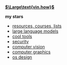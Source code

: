 **[$\Large\text{vin.how}$](https://vin.how)**

**my stars**

- [resources, courses, lists](https://github.com/stars/vinhowe/lists/resources-courses-lists)
- [large language models](https://github.com/stars/vinhowe/lists/large-language-models)
- [cool tools](https://github.com/stars/vinhowe/lists/cool-tools)
- [security](https://github.com/stars/vinhowe/lists/security)
- [computer vision](https://github.com/stars/vinhowe/lists/computer-vision)
- [computer graphics](https://github.com/stars/vinhowe/lists/computer-graphics)
- [os design](https://github.com/stars/vinhowe/lists/os-design)
